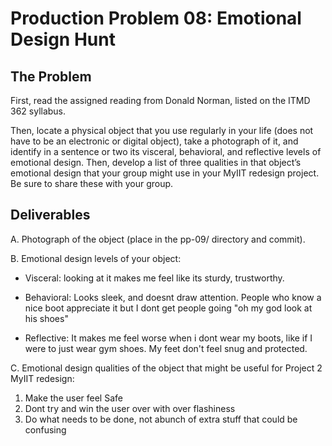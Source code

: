 # Production Problem 08: Emotional Design Hunt

## The Problem

First, read the assigned reading from Donald Norman, listed on the ITMD 362 syllabus.

Then, locate a physical object that you use regularly in your life (does not have to be an electronic or digital object), take a photograph of it, and identify in a sentence or two its visceral, behavioral, and reflective levels of emotional design. Then, develop a list of three qualities in that object’s emotional design that your group might use in your MyIIT redesign project. Be sure to share these with your group.

## Deliverables

A. Photograph of the object (place in the pp-09/ directory and commit).

B. Emotional design levels of your object:

* Visceral: looking at it makes me feel like its sturdy, trustworthy.

* Behavioral: Looks sleek, and doesnt draw attention. People who know a nice boot appreciate it but I dont get people going "oh my god look at his shoes"

* Reflective: It makes me feel worse when i dont wear my boots, like if I were to just wear gym shoes. My feet don't feel snug and protected.

C.  Emotional design qualities of the object that might be useful for Project 2 MyIIT redesign:

1. Make the user feel Safe
2. Dont try and win the user over with over flashiness
3. Do what needs to be done, not abunch of extra stuff that could be confusing
